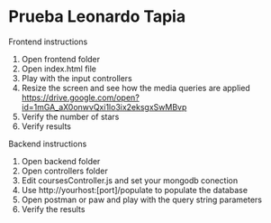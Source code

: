 # Prueba Leonardo Tapia

Frontend instructions
  1) Open frontend folder
  2) Open index.html file
  3) Play with the input controllers
  4) Resize the screen and see how the media queries are applied https://drive.google.com/open?id=1mGA_aX0onwvQxi1lo3ix2eksgxSwMBvp
  5) Verify the number of stars
  5) Verify results
  
  
Backend instructions
  1) Open backend folder
  2) Open controllers folder
  3) Edit coursesController.js and set your mongodb conection
  4) Use http://yourhost:[port]/populate to populate the database
  4) Open postman or paw and play with the query string parameters
  5) Verify the results

